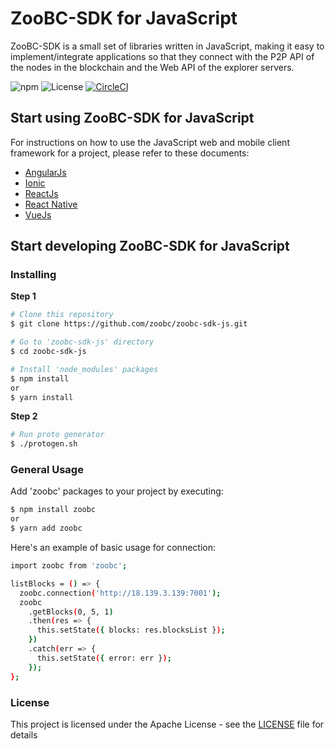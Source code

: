 # ZooBC-SDK for JavaScript

ZooBC-SDK is a small set of libraries written in JavaScript, making it easy to implement/integrate applications so that they connect with the P2P API of the nodes in the blockchain and the Web API of the explorer servers.

![npm](https://img.shields.io/npm/v/zoobc-sdk-js.svg)
![License](https://img.shields.io/badge/License-Apache%202.0-blue.svg)
[![CircleCI](https://circleci.com/gh/zoobc/zoobc-sdk-js.svg?style=svg&circle-token=8a1610a487c652b7165e501f7d4c814fe0e34e12)](https://circleci.com/gh/zoobc/zoobc-sdk-js)

## Start using ZooBC-SDK for JavaScript

For instructions on how to use the JavaScript web and mobile client framework for a project, please refer to these documents:

  * [AngularJs](examples/angular/README.md)
  * [Ionic](examples/ionic/README.md)
  * [ReactJs](examples/react/README.md)
  * [React Native](examples/reactnative/README.md)
  * [VueJs](examples/vue/README.md)

## Start developing ZooBC-SDK for JavaScript

### Installing

**Step 1**
```bash
# Clone this repository
$ git clone https://github.com/zoobc/zoobc-sdk-js.git

# Go to 'zoobc-sdk-js' directory
$ cd zoobc-sdk-js

# Install 'node_modules' packages
$ npm install
or
$ yarn install
```
**Step 2**
```bash
# Run proto generator
$ ./protogen.sh
```

### General Usage

Add 'zoobc' packages to your project by executing:
```bash
$ npm install zoobc
or
$ yarn add zoobc
```

Here's an example of basic usage for connection:
```bash
import zoobc from 'zoobc';

listBlocks = () => {
  zoobc.connection('http://18.139.3.139:7001');
  zoobc
    .getBlocks(0, 5, 1)
    .then(res => {
      this.setState({ blocks: res.blocksList });
    })
    .catch(err => {
      this.setState({ error: err });
    });
};
```

### License

This project is licensed under the Apache License - see the [LICENSE](LICENSE) file for details